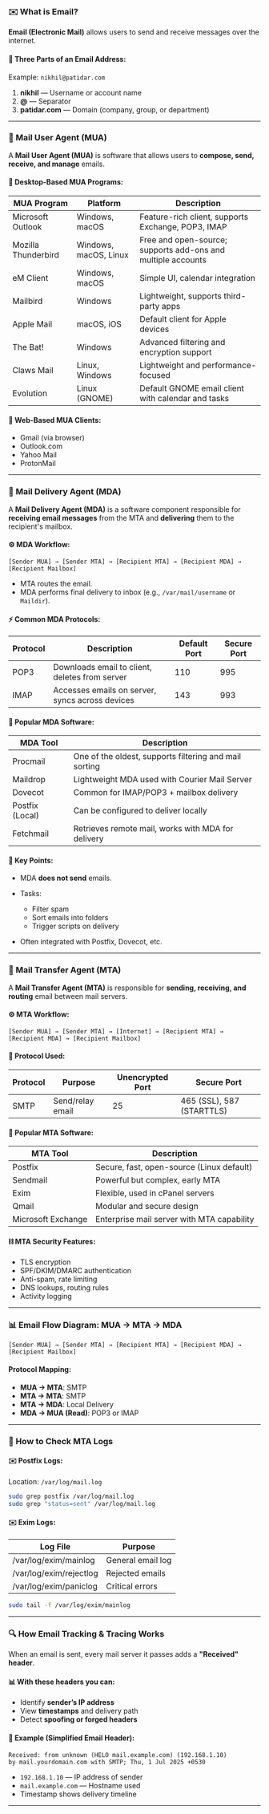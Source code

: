 

### ✉️ What is Email?

**Email (Electronic Mail)** allows users to send and receive messages over the internet.

#### 📅 Three Parts of an Email Address:

Example: `nikhil@patidar.com`

1. **nikhil** — Username or account name
2. **@** — Separator
3. **patidar.com** — Domain (company, group, or department)

---

### 📧 Mail User Agent (MUA)

A **Mail User Agent (MUA)** is software that allows users to **compose, send, receive, and manage** emails.

#### 🔧 Desktop-Based MUA Programs:

| MUA Program         | Platform              | Description                                                  |
| ------------------- | --------------------- | ------------------------------------------------------------ |
| Microsoft Outlook   | Windows, macOS        | Feature-rich client, supports Exchange, POP3, IMAP           |
| Mozilla Thunderbird | Windows, macOS, Linux | Free and open-source; supports add-ons and multiple accounts |
| eM Client           | Windows, macOS        | Simple UI, calendar integration                              |
| Mailbird            | Windows               | Lightweight, supports third-party apps                       |
| Apple Mail          | macOS, iOS            | Default client for Apple devices                             |
| The Bat!            | Windows               | Advanced filtering and encryption support                    |
| Claws Mail          | Linux, Windows        | Lightweight and performance-focused                          |
| Evolution           | Linux (GNOME)         | Default GNOME email client with calendar and tasks           |

#### 📁 Web-Based MUA Clients:

* Gmail (via browser)
* Outlook.com
* Yahoo Mail
* ProtonMail

---

### 📩 Mail Delivery Agent (MDA)

A **Mail Delivery Agent (MDA)** is a software component responsible for **receiving email messages** from the MTA and **delivering** them to the recipient's mailbox.

#### ⚙️ MDA Workflow:

```
[Sender MUA] → [Sender MTA] → [Recipient MTA] → [Recipient MDA] → [Recipient Mailbox]
```


* MTA routes the email.
* MDA performs final delivery to inbox (e.g., `/var/mail/username` or `Maildir`).

#### ⚡ Common MDA Protocols:

| Protocol | Description                                     | Default Port | Secure Port |
| -------- | ----------------------------------------------- | ------------ | ----------- |
| POP3     | Downloads email to client, deletes from server  | 110          | 995         |
| IMAP     | Accesses emails on server, syncs across devices | 143          | 993         |

#### 📄 Popular MDA Software:

| MDA Tool        | Description                                            |
| --------------- | ------------------------------------------------------ |
| Procmail        | One of the oldest, supports filtering and mail sorting |
| Maildrop        | Lightweight MDA used with Courier Mail Server          |
| Dovecot         | Common for IMAP/POP3 + mailbox delivery                |
| Postfix (Local) | Can be configured to deliver locally                   |
| Fetchmail       | Retrieves remote mail, works with MDA for delivery     |

#### 🔐 Key Points:

* MDA **does not send** emails.
* Tasks:

  * Filter spam
  * Sort emails into folders
  * Trigger scripts on delivery
* Often integrated with Postfix, Dovecot, etc.

---

### 📢 Mail Transfer Agent (MTA)

A **Mail Transfer Agent (MTA)** is responsible for **sending, receiving, and routing** email between mail servers.

#### ⚙️ MTA Workflow:

```
[Sender MUA] → [Sender MTA] → [Internet] → [Recipient MTA] → [Recipient MDA] → [Recipient Mailbox]
```

#### 🔢 Protocol Used:

| Protocol | Purpose          | Unencrypted Port | Secure Port               |
| -------- | ---------------- | ---------------- | ------------------------- |
| SMTP     | Send/relay email | 25               | 465 (SSL), 587 (STARTTLS) |

#### 📄 Popular MTA Software:

| MTA Tool           | Description                                |
| ------------------ | ------------------------------------------ |
| Postfix            | Secure, fast, open-source (Linux default)  |
| Sendmail           | Powerful but complex, early MTA            |
| Exim               | Flexible, used in cPanel servers           |
| Qmail              | Modular and secure design                  |
| Microsoft Exchange | Enterprise mail server with MTA capability |

#### ⛓️ MTA Security Features:

* TLS encryption
* SPF/DKIM/DMARC authentication
* Anti-spam, rate limiting
* DNS lookups, routing rules
* Activity logging

---

### 📊 Email Flow Diagram: MUA → MTA → MDA

```
[Sender MUA] → [Sender MTA] → [Recipient MTA] → [Recipient MDA] → [Recipient Mailbox]
```

#### Protocol Mapping:

* **MUA → MTA**: SMTP
* **MTA → MTA**: SMTP
* **MTA → MDA**: Local Delivery
* **MDA → MUA (Read)**: POP3 or IMAP

---

### 🔎 How to Check MTA Logs

#### ✉️ Postfix Logs:

Location: `/var/log/mail.log`

```bash
sudo grep postfix /var/log/mail.log
sudo grep "status=sent" /var/log/mail.log
```

#### ✉️ Exim Logs:

| Log File                | Purpose           |
| ----------------------- | ----------------- |
| /var/log/exim/mainlog   | General email log |
| /var/log/exim/rejectlog | Rejected emails   |
| /var/log/exim/paniclog  | Critical errors   |

```bash
sudo tail -f /var/log/exim/mainlog
```

---

### 🔍 How Email Tracking & Tracing Works

When an email is sent, every mail server it passes adds a **"Received" header**.

#### 📊 With these headers you can:

* Identify **sender’s IP address**
* View **timestamps** and delivery path
* Detect **spoofing or forged headers**

#### 🎨 Example (Simplified Email Header):

```
Received: from unknown (HELO mail.example.com) (192.168.1.10)
by mail.yourdomain.com with SMTP; Thu, 1 Jul 2025 +0530
```

* `192.168.1.10` — IP address of sender
* `mail.example.com` — Hostname used
* Timestamp shows delivery timeline

---
